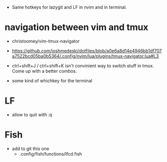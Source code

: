 - Same hotkeys for lazygit and LF in nvim and in terminal.


# navigation between vim and tmux
- christoomey/vim-tmux-navigator
- https://github.com/joshmedeski/dotfiles/blob/a0e6a8d14e4946bb1df707a7522bcd05ba0b5364/.config/nvim/lua/plugins/tmux-navigator.lua#L3

- ctrl+shift+J / ctrl+shift+K isn't convinient way to switch stuff in tmux. Come up with a better combos.

- some kind of whichkey for the terminal


# LF
- allow to quit with :q

# Fish
- add to git this one 
  - .config/fish/functions/lfcd.fish